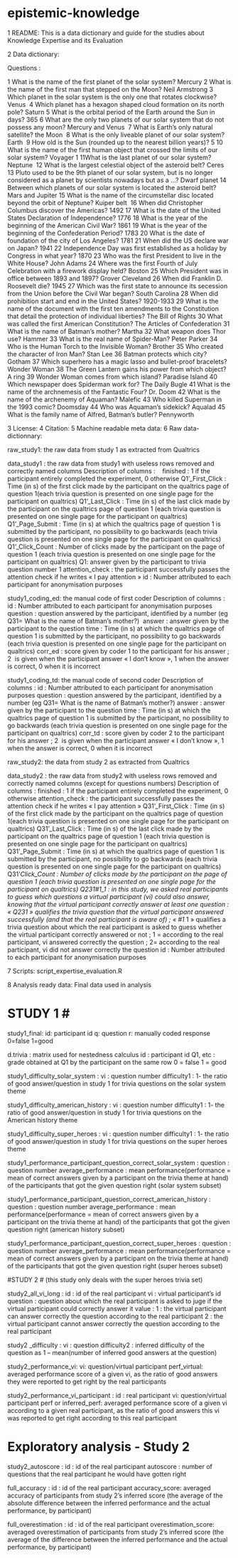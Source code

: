 # epistemic-knowledge

1 README: This is a data dictionary and guide for the studies about Knowledge Expertise and its Evaluation

2 Data dictionary: 

Questions : 

1 What is the name of the first planet of the solar system? Mercury
2 What is the name of the first man that stepped on the Moon? Neil Armstrong
3 Which planet in the solar system is the only one that rotates clockwise? Venus 
4 Which planet has a hexagon shaped cloud formation on its north pole? Saturn
5 What is the orbital period of the Earth around the Sun in days? 365
6 What are the only two planets of our solar system that do not possess any moon? Mercury and Venus 
7 What is Earth’s only natural satellite? the Moon 
8 What is the only liveable planet of our solar system? Earth 
9 How old is the Sun (rounded up to the nearest billion years)? 5
10 What is the name of the first human object that crossed the limits of our solar system? Voyager 1
11What is the last planet of our solar system? Neptune 
12 What is the largest celestial object of the asteroid belt? Ceres
13 Pluto used to be the 9th planet of our solar system, but is no longer considered as a planet by scientists nowadays but as a …? Dwarf planet
14 Between which planets of our solar system is located the asteroid belt? Mars and Jupiter
15 What is the name of the circumstellar disc located beyond the orbit of Neptune? Kuiper belt 
16 When did Christopher Columbus discover the Americas? 1492
17 What is the date of the United States Declaration of Independence? 1776
18 What is the year of the beginning of the American Civil War? 1861
19 What is the year of the beginning of the Confederation Period? 1783
20 What is the date of foundation of the city of Los Angeles? 1781
21 When did the US declare war on Japan? 1941
22 Independence Day was first established as a holiday by Congress in what year? 1870
23 Who was the first President to live in the White House? John Adams
24 Where was the first Fourth of July Celebration with a firework display held? Boston
25 Which President was in office between 1893 and 1897? Grover Cleveland
26 When did Franklin D. Roosevelt die? 1945
27 Which was the first state to announce its secession from the Union before the Civil War began? South Carolina
28 When did prohibition start and end in the United States? 1920-1933
29 What is the name of the document with the first ten amendments to the Constitution that detail the protection of individual liberties? The Bill of Rights
30 What was called the first American Constitution? The Articles of Confederation
31 What is the name of Batman’s mother? Martha
32 What weapon does Thor use? Hammer
33 What is the real name of Spider-Man? Peter Parker
34 Who is the Human Torch to the Invisible Woman? Brother
35 Who created the character of Iron Man? Stan Lee
36 Batman protects which city? Gotham
37 Which superhero has a magic lasso and bullet-proof bracelets? Wonder Woman
38 The Green Lantern gains his power from which object? A ring
39 Wonder Woman comes from which island? Paradise Island
40 Which newspaper does Spiderman work for? The Daily Bugle
41 What is the name of the archnemesis of the Fantastic Four? Dr. Doom
42 What is the name of the archenemy of Aquaman? Malefic
43 Who killed Superman in the 1993 comic? Doomsday
44 Who was Aquaman’s sidekick? Aqualad
45 What is the family name of Alfred, Batman’s butler? Pennyworth

3 License: 
4 Citation: 
5 Machine readable meta data:
6 Raw data-dictionnary: 

raw_study1: the raw data from study 1 as extracted from Qualtrics

data_study1 : the raw data from study1 with useless rows removed and correctly named columns
Description of columns :  
 finished : 1 if the participant entirely completed the experiment, 0 otherwise
Q1’_First_Click : Time (in s) of the first click made by the participant on the qualtrics page of question 1(each trivia question is presented on one single page for the participant on qualtrics)
Q1’_Last_Click : Time (in s) of the last click made by the participant on the qualtrics page of question 1 (each trivia question is presented on one single page for the participant on qualtrics)
Q1’_Page_Submit : Time (in s) at which the qualtrics page of question 1 is submitted by the participant, no possibility to go backwards (each trivia question is presented on one single page for the participant on qualtrics)
Q1’_Click_Count : Number of clicks made by the participant on the page of question 1 (each trivia question is presented on one single page for the participant on qualtrics)
Q1: answer given by the participant to trivia question number 1
attention_check : the participant successfully passes the attention check if he writes « I pay attention »
id : Number attributed to each participant for anonymisation purposes

study1_coding_ed: the manual code of first coder
Description of columns : 
id : Number attributed to each participant for anonymisation purposes
question : question answered by the participant, identified by a number (eg Q31= What is the name of Batman’s mother?)
 answer : answer given by the participant to the question
time : Time (in s) at which the qualtrics page of question 1 is submitted by the participant, no possibility to go backwards (each trivia question is presented on one single page for the participant on qualtrics)
corr_ed : score given by coder 1 to the participant for his answer ; 2  is given when the participant answer « I don’t know », 1 when the answer is correct, 0 when it is incorrect


study1_coding_td: the manual code of second coder
Description of columns : 
id : Number attributed to each participant for anonymisation purposes
question : question answered by the participant, identified by a number (eg Q31= What is the name of Batman’s mother?)
answer : answer given by the participant to the question
time : Time (in s) at which the qualtrics page of question 1 is submitted by the participant, no possibility to go backwards (each trivia question is presented on one single page for the participant on qualtrics)
corr_td : score given by coder 2 to the participant for his answer ; 2  is given when the participant answer « I don’t know », 1 when the answer is correct, 0 when it is incorrect



raw_study2: the data from study 2 as extracted from Qualtrics

data_study2 : the raw data from study2 with useless rows removed and correctly named columns (except for questions numbers)
Description of columns : 
finished : 1 if the participant entirely completed the experiment, 0 otherwise
attention_check : the participant successfully passes the attention check if he writes « I pay attention »
Q31’_First_Click : Time (in s) of the first click made by the participant on the qualtrics page of question 1(each trivia question is presented on one single page for the participant on qualtrics)
Q31’_Last_Click : Time (in s) of the last click made by the participant on the qualtrics page of question 1 (each trivia question is presented on one single page for the participant on qualtrics)
Q31’_Page_Submit : Time (in s) at which the qualtrics page of question 1 is submitted by the participant, no possibility to go backwards (each trivia question is presented on one single page for the participant on qualtrics)
Q31’_Click_Count : Number of clicks made by the participant on the page of question 1 (each trivia question is presented on one single page for the participant on qualtrics)
Q231#1_1 : in this study, we asked real participants to guess which questions a virtual participant (vi) could also answer, knowing that the virtual participant correctly answer at least one question : « Q231 » qualifies the trivia question that the virtual participant answered successfully (and that the real participant is aware of) ; « #1_ 1 » qualifies a trivia question about which the real participant is asked to guess whether the virtual participant correctly answered or not ; 1 = according to the real participant,  vi answered correctly the question ; 2=   according to the real participant,  vi did not answer correctly the question
id : Number attributed to each participant for anonymisation purposes


7 Scripts: 
script_expertise_evaluation.R

8 Analysis ready data: Final data used in analysis

# STUDY 1 #

study1_final:
id: participant id
q: question
r: manually coded response
	0=false
	1=good
 
d.trivia : matrix used for nestedness calculus
id : participant id
Q1, etc : grade obtained at Q1 by the participant on the same row
	0 = false
	1 = good

study1_difficulty_solar_system : 
vi : question number 
difficulty1 : 1- the ratio of good answer/question in study 1 for trivia questions on the solar system theme

study1_difficulty_american_history : 
vi : question number 
difficulty1 : 1- the ratio of good answer/question in study 1 for trivia questions on the American history theme

study1_difficulty_super_heroes :
vi : question number 
difficulty1 : 1- the ratio of good answer/question in study 1 for trivia questions on the super heroes theme

study1_performance_participant_question_correct_solar_system : 
question :  question number
average_performance : mean performance(performance = mean of correct answers given by a participant on the trivia theme at hand) of the participants that got the given question right (solar system subset)

study1_performance_participant_question_correct_american_history :
question :  question number
average_performance : mean performance(performance = mean of correct answers given by a participant on the trivia theme at hand) of the participants that got the given question right (american history subset)

study1_performance_participant_question_correct_super_heroes : 
question :  question number
average_performance : mean performance(performance = mean of correct answers given by a participant on the trivia theme at hand) of the participants that got the given question right (super heroes subset)

#STUDY 2 # 
(this study only deals with the super heroes trivia set)

study2_all_vi_long : 
id : id of the real participant
vi : virtual participant’s id 
question : question about which the real participant is asked to juge if the virtual participant could correctly answer it
value : 1 : the virtual participant  can answer correctly the question according to the real participant
2 : the virtual participant cannot answer correctly the question according to the real participant


study2 _difficulty : 
vi : question
difficulty2 : inferred difficulty of the question as 1 – mean(number of inferred good answers at the question)  



study2_performance_vi: 
vi: question/virtual participant
perf_virtual: averaged performance score of a given vi, as the ratio of good answers they were reported to get right by the real participants

study2_performance_vi_participant :
id : real participant
vi: question/virtual participant
perf or inferred_perf: averaged performance score of a given vi according to a given real participant, as the ratio of good answers this vi was reported to get right according to this real participant



# Exploratory analysis - Study 2 #

study2_autoscore : 
id : id of the real participant
autoscore : number of questions that the real participant he would have gotten right 

full_accuracy : 
id : id of the real participant
accuracy_score: averaged accuracy of participants from study 2’s inferred score (the average of the absolute difference between the inferred performance and the actual performance, by participant)

full_overestimation :
id : id of the real participant
overestimation_score: averaged overestimation of participants from study 2’s inferred score (the average of the difference between the inferred performance and the actual performance, by participant)


